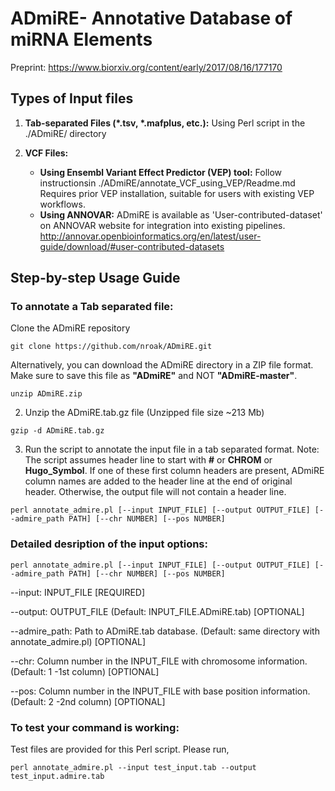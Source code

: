# ADmiRE- Annotative Database of miRNA Elements
Preprint: https://www.biorxiv.org/content/early/2017/08/16/177170

## Types of Input files

1. **Tab-separated Files (\*.tsv, \*.mafplus, etc.):** Using Perl script in the ./ADmiRE/ directory

2. **VCF Files:** 
    - **Using Ensembl Variant Effect Predictor (VEP) tool:**
    Follow instructionsin ./ADmiRE/annotate_VCF_using_VEP/Readme.md
    Requires prior VEP installation, suitable for users with existing VEP workflows.
    - **Using ANNOVAR:**
    ADmiRE is available as 'User-contributed-dataset' on ANNOVAR website for integration into existing pipelines.
    http://annovar.openbioinformatics.org/en/latest/user-guide/download/#user-contributed-datasets

## Step-by-step Usage Guide
### To annotate a Tab separated file:

Clone the ADmiRE repository

`git clone https://github.com/nroak/ADmiRE.git`

Alternatively, you can download the ADmiRE directory in a ZIP file format. Make sure to save this file as **"ADmiRE"** and NOT **"ADmiRE-master"**.

`unzip ADmiRE.zip`

 

2. Unzip the ADmiRE.tab.gz file (Unzipped file size ~213 Mb)

`gzip -d ADmiRE.tab.gz`

3. Run the script to annotate the input file in a tab separated format. 
Note: The script assumes header line to start with **#** or **CHROM** or **Hugo_Symbol**. If one of these first column headers are present, ADmiRE column names are added to the header line at the end of original header. Otherwise, the output file will not contain a header line.

`perl annotate_admire.pl [--input INPUT_FILE] [--output OUTPUT_FILE] [--admire_path PATH] [--chr NUMBER] [--pos NUMBER]`

### Detailed desription of the input options:
`perl annotate_admire.pl [--input INPUT_FILE] [--output OUTPUT_FILE] [--admire_path PATH] [--chr NUMBER] [--pos NUMBER]`

--input: INPUT_FILE [REQUIRED]

--output: OUTPUT_FILE (Default: INPUT_FILE.ADmiRE.tab) [OPTIONAL]

--admire_path: Path to ADmiRE.tab database. (Default: same directory with annotate_admire.pl) [OPTIONAL]

--chr: Column number in the INPUT_FILE with chromosome information. (Default: 1 -1st column) [OPTIONAL]

--pos: Column number in the INPUT_FILE with base position information. (Default: 2 -2nd column) [OPTIONAL]

### To test your command is working:
Test files are provided for this Perl script. Please run,

`perl annotate_admire.pl --input test_input.tab --output test_input.admire.tab`
